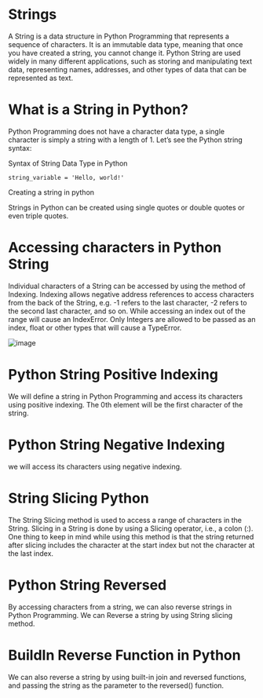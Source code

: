 # Strings
A String is a data structure in Python Programming that represents a sequence of characters. It is an immutable data type, meaning that once you have created a string, you cannot change it. Python String are used widely in many different applications, such as storing and manipulating text data, representing names, addresses, and other types of data that can be represented as text.
# What is a String in Python?
Python Programming does not have a character data type, a single character is simply a string with a length of 1. Let’s see the Python string syntax:

Syntax of String Data Type in Python

    string_variable = 'Hello, world!'

Creating a string in python

Strings in Python can be created using single quotes or double quotes or even triple quotes. 

# Accessing characters in Python String

 Individual characters of a String can be accessed by using the method of Indexing. Indexing allows negative address references to access characters from the back of the String, e.g. -1 refers to the last character, -2 refers to the second last character, and so on.
 While accessing an index out of the range will cause an IndexError. Only Integers are allowed to be passed as an index, float or other types that will cause a TypeError.
 
 ![image](https://github.com/PrithivRaaj/LearnPython/assets/111727780/b19aa2d3-a317-447b-9832-90de9bc9c6f6)

 # Python String Positive Indexing
 
 We will define a string in Python Programming and access its characters using positive indexing. The 0th element will be the first character of the string.

 # Python String Negative Indexing
 we will access its characters using negative indexing.

# String Slicing Python
The String Slicing method is used to access a range of characters in the String. Slicing in a String is done by using a Slicing operator, i.e., a colon (:).  One thing to keep in mind while using this method is that the string returned after slicing includes the character at the start index but not the character at the last index.
# Python String Reversed
 By accessing characters from a string, we can also reverse strings in Python Programming. We can Reverse a string by using String slicing method.
# BuildIn Reverse Function in Python
We can also reverse a string by using built-in join and reversed functions, and passing the string as the parameter to the reversed() function.
